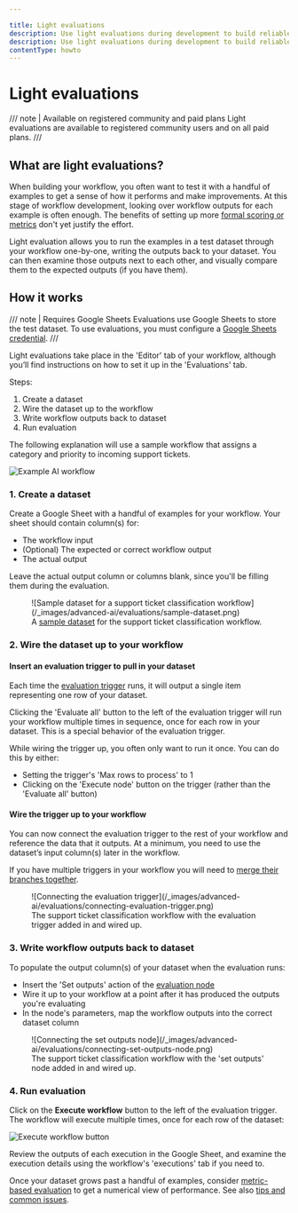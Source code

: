 ```yaml
---

title: Light evaluations
description: Use light evaluations during development to build reliable LLM-based workflows by measuring the performance of known test cases.
description: Use light evaluations during development to build reliable LLM-based workflows by checking the results of executing against known test cases.
contentType: howto
---
```


# Light evaluations
<!-- vale from-microsoft.HeadingPunctuation = NO -->

/// note | Available on registered community and paid plans
Light evaluations are available to registered community users and on all paid plans.
///

## What are light evaluations?

When building your workflow, you often want to test it with a handful of examples to get a sense of how it performs and make improvements. At this stage of workflow development, looking over workflow outputs for each example is often enough. The benefits of setting up more [formal scoring or metrics](/advanced-ai/evaluations/metric-based-evaluations.md) don't yet justify the effort.

Light evaluation allows you to run the examples in a test dataset through your workflow one-by-one, writing the outputs back to your dataset. You can then examine those outputs next to each other, and visually compare them to the expected outputs (if you have them).

## How it works

/// note | Requires Google Sheets
Evaluations use Google Sheets to store the test dataset. To use evaluations, you must configure a [Google Sheets credential](/integrations/builtin/credentials/google/index.md).
///

Light evaluations take place in the 'Editor' tab of your workflow, although you’ll find instructions on how to set it up in the 'Evaluations' tab.

Steps:

1. Create a dataset
2. Wire the dataset up to the workflow
3. Write workflow outputs back to dataset
4. Run evaluation

The following explanation will use a sample workflow that assigns a category and priority to incoming support tickets.

![Example AI workflow ](/_images/advanced-ai/evaluations/example-ai-workflow.png)

### 1. Create a dataset

Create a Google Sheet with a handful of examples for your workflow. Your sheet should contain column(s) for:

- The workflow input
- (Optional) The expected or correct workflow output
- The actual output

Leave the actual output column or columns blank, since you'll be filling them during the evaluation.

<figure markdown="span">
![Sample dataset for a support ticket classification workflow](/_images/advanced-ai/evaluations/sample-dataset.png)
<figcaption>A <a href="https://docs.google.com/spreadsheets/d/1uuPS5cHtSNZ6HNLOi75A2m8nVWZrdBZ_Ivf58osDAS8/edit?gid=294497137#gid=294497137">sample dataset</a> for the support ticket classification workflow.</figcaption>
</figure>

### 2. Wire the dataset up to your workflow

#### Insert an evaluation trigger to pull in your dataset

Each time the [evaluation trigger](/integrations/builtin/core-nodes/n8n-nodes-base.evaluationtrigger.md) runs, it will output a single item representing one row of your dataset.

Clicking the 'Evaluate all' button to the left of the evaluation trigger will run your workflow multiple times in sequence, once for each row in your dataset. This is a special behavior of the evaluation trigger.

While wiring the trigger up, you often only want to run it once. You can do this by either:

- Setting the trigger's 'Max rows to process' to 1
- Clicking on the 'Execute node' button on the trigger (rather than the 'Evaluate all' button)

#### Wire the trigger up to your workflow

You can now connect the evaluation trigger to the rest of your workflow and reference the data that it outputs. At a minimum, you need to use the dataset’s input column(s) later in the workflow.

If you have multiple triggers in your workflow you will need to [merge their branches together](/advanced-ai/evaluations/tips-and-common-issues.md#combining-multiple-triggers).

<figure markdown="span">
![Connecting the evaluation trigger](/_images/advanced-ai/evaluations/connecting-evaluation-trigger.png)
<figcaption>The support ticket classification workflow with the evaluation trigger added in and wired up.</figcaption>
</figure>

### 3. Write workflow outputs back to dataset

To populate the output column(s) of your dataset when the evaluation runs:

- Insert the 'Set outputs' action of the [evaluation node](/integrations/builtin/core-nodes/n8n-nodes-base.evaluation.md)
- Wire it up to your workflow at a point after it has produced the outputs you're evaluating
- In the node's parameters, map the workflow outputs into the correct dataset column

<figure markdown="span">
![Connecting the set outputs node](/_images/advanced-ai/evaluations/connecting-set-outputs-node.png)
<figcaption>The support ticket classification workflow with the 'set outputs' node added in and wired up.</figcaption>
</figure>

### 4. Run evaluation

Click on the **Execute workflow** button to the left of the evaluation trigger. The workflow will execute multiple times, once for each row of the dataset:

![Execute workflow button](/_images/advanced-ai/evaluations/execute-workflow-button.png)

Review the outputs of each execution in the Google Sheet, and examine the execution details using the workflow's 'executions' tab if you need to.

Once your dataset grows past a handful of examples, consider [metric-based evaluation](/advanced-ai/evaluations/metric-based-evaluations.md) to get a numerical view of performance. See also [tips and common issues](/advanced-ai/evaluations/tips-and-common-issues.md).

